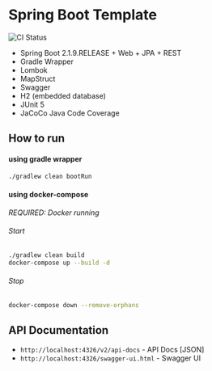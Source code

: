 # Spring Boot Template 
![CI Status](https://github.com/lomasz/spring-boot-template/workflows/Java%20CI/badge.svg)

* Spring Boot 2.1.9.RELEASE + Web + JPA + REST
* Gradle Wrapper
* Lombok
* MapStruct
* Swagger
* H2 (embedded database)
* JUnit 5
* JaCoCo Java Code Coverage

## How to run

#### using gradle wrapper
```bash
./gradlew clean bootRun
```

#### using docker-compose
*REQUIRED: Docker running*

###### Start
```bash
./gradlew clean build
docker-compose up --build -d
```

###### Stop
```bash
docker-compose down --remove-orphans
```

## API Documentation
* `http://localhost:4326/v2/api-docs` - API Docs [JSON]
* `http://localhost:4326/swagger-ui.html` - Swagger UI